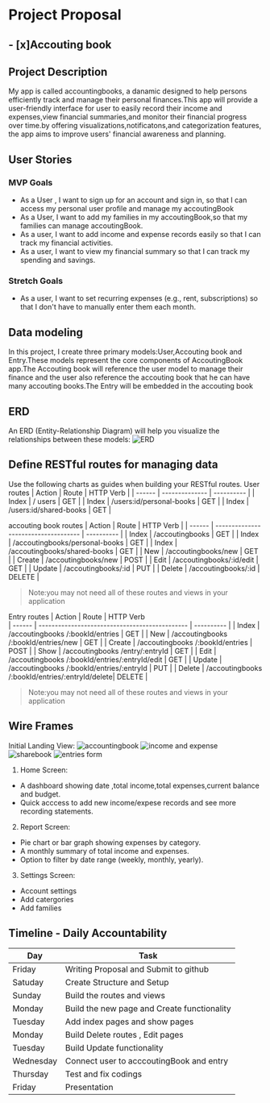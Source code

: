 # Project Proposal 
## - [x]Accouting book 
## Project Description 
My app is called accountingbooks, a danamic designed to help persons efficiently track and manage their personal finances.This app will provide a user-friendly interface for user to easily record their income and expenses,view financial summaries,and monitor their financial progress over time.by offering visualizations,notificatons,and categorization features, the app aims to improve users' financial awareness and planning.

  

## User Stories
### MVP Goals
*   As a User , I want to sign up for an account and sign in, so that I can access my personal user profile and manage my accoutingBook
*   As a User, I want to add my families in my accoutingBook,so that my families can manage accoutingBook.
*   As a user, I want to add income and expense records easily so that I can track my financial activities.
*  As a user, I want to view my financial summary so that I can track my spending and savings.

  
### Stretch Goals
* As a user, I want to set recurring expenses (e.g., rent, subscriptions) so that I don't have to manually enter them each month.
  
## Data modeling 
In this project, I create three primary models:User,Accouting book and Entry.These models represent the core components of AccoutingBook app.The Accouting book will reference the user model to manage their finance and the user also reference the accouting book that he can have many accouting books.The Entry will be embedded in the accouting book


## ERD
An ERD (Entity-Relationship Diagram) will help you visualize the relationships between these models:
![ERD](./public/image/ERD.png)

## Define RESTful routes for managing data
Use the following charts as guides when building your RESTful routes.
User routes
| Action | Route          | HTTP  Verb |
| ------ | -------------- | ---------- |
| Index  | / users        | GET        |
| Index  | /users:id/personal-books            | GET        |
| Index  | /users:id/shared-books              | GET        |




accouting book routes
| Action | Route                                | HTTP  Verb |
| ------ | ------------------------------------ | ---------- |
| Index  | /accoutingbooks                      | GET        |
| Index  | /accoutingbooks/personal-books       | GET        |
| Index  | /accoutingbooks/shared-books         | GET        |
| New    | /accoutingbooks/new                  | GET        |
| Create | /accoutingbooks/new                  | POST       |
| Edit   | /accoutingbooks/:id/edit             | GET        |
| Update | /accoutingbooks/:id                  | PUT        |
| Delete | /accoutingbooks/:id                  | DELETE     |
>Note:you may not need all of these routes and views in your application

Entry routes
| Action | Route                                          | HTTP  Verb                        
| ------ | ---------------------------------------------- | ---------- |
| Index  | /accoutingbooks /:bookId/entries               | GET        |
| New    | /accoutingbooks /:bookId/entries/new           | GET        |
| Create | /accoutingbooks /:bookId/entries               | POST       |
| Show   | /accoutingbooks /entry/:entryId                | GET        |
| Edit   | /accoutingbooks /:bookId/entries/:entryId/edit | GET        |
| Update | /accoutingbooks /:bookId/entries/:entryId      | PUT        |
| Delete | /accoutingbooks /:bookId/entries/:entryId/delete| DELETE    |

>Note:you may not need all of these routes and views in your application

## Wire Frames
Initial Landing View: 
![accountingbook](./public/image/accountingbooks.png)
![income and expense](./public/image/income%20and%20expense.png)
![sharebook](./public/image/sharebook.png)
![entries form](./public/image/entriesform.png)

1. Home Screen: 
  * A dashboard showing date ,total income,total expenses,current balance and budget.
  * Quick acccess to add new income/expese records and see more recording statements.
   
2. Report Screen:
  * Pie chart or bar graph showing expenses by category.
  * A monthly summary of total income and expenses.  
  * Option to filter by date range (weekly, monthly, yearly).
  
3. Settings Screen:
 * Account settings  
 * Add catergories 
 * Add families

## Timeline - Daily Accountability
| Day       | Task                                        |
| --------- | ------------------------------------------- |
| Friday    | Writing Proposal and Submit to github       |
| Satuday   | Create Structure and Setup                  |
| Sunday    | Build the routes and views                  |
| Monday    | Build the new page and Create functionality |
| Tuesday   | Add index pages and show pages              |
| Monday    | Build Delete routes , Edit pages            |
| Tuesday   | Build Update functionality                  |
| Wednesday | Connect user to acccoutingBook and entry    |
| Thursday  | Test and fix codings                        |
| Friday    | Presentation                                |


  

  
